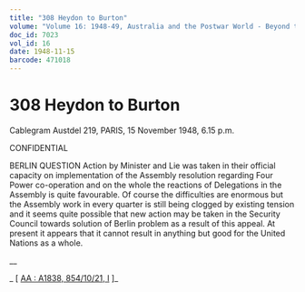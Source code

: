 ```yaml
---
title: "308 Heydon to Burton"
volume: "Volume 16: 1948-49, Australia and the Postwar World - Beyond the Region"
doc_id: 7023
vol_id: 16
date: 1948-11-15
barcode: 471018
---
```


# 308 Heydon to Burton

Cablegram Austdel 219, PARIS, 15 November 1948, 6.15 p.m.

CONFIDENTIAL

BERLIN QUESTION Action by Minister and Lie was taken in their official capacity on implementation of the Assembly resolution regarding Four Power co-operation and on the whole the reactions of Delegations in the Assembly is quite favourable. Of course the difficulties are enormous but the Assembly work in every quarter is still being clogged by existing tension and it seems quite possible that new action may be taken in the Security Council towards solution of Berlin problem as a result of this appeal. At present it appears that it cannot result in anything but good for the United Nations as a whole.

__

_ [ [AA : A1838, 854/10/21, I](http://www.naa.gov.au/cgi-bin/Search?O=I&Number=471018) ]_
